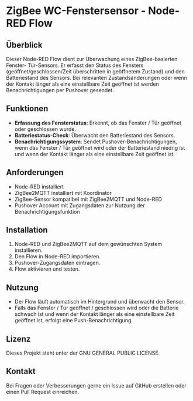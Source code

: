 # ZigBee WC-Fenstersensor - Node-RED Flow

## Überblick
Dieser Node-RED Flow dient zur Überwachung eines ZigBee-basierten Fenster- Tür-Sensors. Er erfasst den Status des Fensters (geöffnet/geschlossen/Zeit überschritten in geöffnetem Zustand) und den Batteriestand des Sensors. Bei relevanten Zustandsänderungen oder wenn der Kontakt länger als eine einstellbare Zeit geöffnet ist werden Benachrichtigungen per Pushover gesendet.

## Funktionen
- **Erfassung des Fensterstatus**: Erkennt, ob das Fenster / Tür geöffnet oder geschlossen wurde.
- **Batteriestatus-Check**: Überwacht den Batteriestand des Sensors.
- **Benachrichtigungssystem**: Sendet Pushover-Benachrichtigungen, wenn das Fenster / Tür geöffnet wird oder der Batteriestand niedrig ist und wenn der Kontakt länger als eine einstellbare Zeit geöffnet ist.

## Anforderungen
- Node-RED installiert
- ZigBee2MQTT installiert mit Koordinator
- ZigBee-Sensor kompatibel mit ZigBee2MQTT und Node-RED
- Pushover Account mit Zugangsdaten zur Nutzung der Benachrichtigungsfunktion

## Installation
1. Node-RED und ZigBee2MQTT auf dem gewünschten System installieren.
2. Den Flow in Node-RED importieren.
3. Pushover-Zugangsdaten eintragen.
4. Flow aktivieren und testen.

## Nutzung
- Der Flow läuft automatisch im Hintergrund und überwacht den Sensor.
- Falls das Fenster / Tür geöffnet / geschlossen wird oder die Batterie schwach ist und wenn der Kontakt länger als eine einstellbare Zeit geöffnet ist, erfolgt eine Push-Benachrichtigung.

## Lizenz
Dieses Projekt steht unter der GNU GENERAL PUBLIC LICENSE.

## Kontakt
Bei Fragen oder Verbesserungen gerne ein Issue auf GitHub erstellen oder einen Pull Request einreichen.

